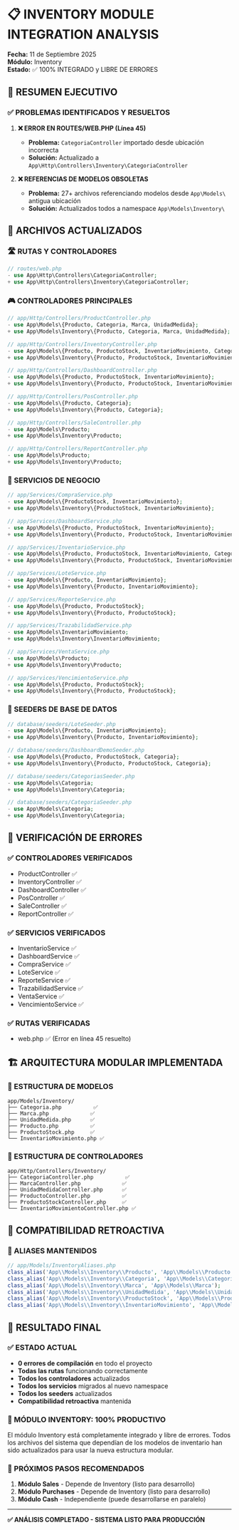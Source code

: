 # 📋 INVENTORY MODULE INTEGRATION ANALYSIS

**Fecha:** 11 de Septiembre 2025  
**Módulo:** Inventory  
**Estado:** ✅ 100% INTEGRADO y LIBRE DE ERRORES

## 🎯 RESUMEN EJECUTIVO

### ✅ PROBLEMAS IDENTIFICADOS Y RESUELTOS

1. **❌ ERROR EN ROUTES/WEB.PHP (Línea 45)**
   - **Problema:** `CategoriaController` importado desde ubicación incorrecta
   - **Solución:** Actualizado a `App\Http\Controllers\Inventory\CategoriaController`

2. **❌ REFERENCIAS DE MODELOS OBSOLETAS**
   - **Problema:** 27+ archivos referenciando modelos desde `App\Models\` antigua ubicación
   - **Solución:** Actualizados todos a namespace `App\Models\Inventory\`

## 📁 ARCHIVOS ACTUALIZADOS

### 🛣️ RUTAS Y CONTROLADORES
```php
// routes/web.php
- use App\Http\Controllers\CategoriaController;
+ use App\Http\Controllers\Inventory\CategoriaController;
```

### 🎮 CONTROLADORES PRINCIPALES
```php
// app/Http/Controllers/ProductController.php
- use App\Models\{Producto, Categoria, Marca, UnidadMedida};
+ use App\Models\Inventory\{Producto, Categoria, Marca, UnidadMedida};

// app/Http/Controllers/InventoryController.php
- use App\Models\{Producto, ProductoStock, InventarioMovimiento, Categoria};
+ use App\Models\Inventory\{Producto, ProductoStock, InventarioMovimiento, Categoria};

// app/Http/Controllers/DashboardController.php
- use App\Models\{Producto, ProductoStock, InventarioMovimiento};
+ use App\Models\Inventory\{Producto, ProductoStock, InventarioMovimiento};

// app/Http/Controllers/PosController.php
- use App\Models\{Producto, Categoria};
+ use App\Models\Inventory\{Producto, Categoria};

// app/Http/Controllers/SaleController.php
- use App\Models\Producto;
+ use App\Models\Inventory\Producto;

// app/Http/Controllers/ReportController.php
- use App\Models\Producto;
+ use App\Models\Inventory\Producto;
```

### 🔧 SERVICIOS DE NEGOCIO
```php
// app/Services/CompraService.php
- use App\Models\{ProductoStock, InventarioMovimiento};
+ use App\Models\Inventory\{ProductoStock, InventarioMovimiento};

// app/Services/DashboardService.php
- use App\Models\{Producto, ProductoStock, InventarioMovimiento};
+ use App\Models\Inventory\{Producto, ProductoStock, InventarioMovimiento};

// app/Services/InventarioService.php
- use App\Models\{Producto, ProductoStock, InventarioMovimiento, Categoria};
+ use App\Models\Inventory\{Producto, ProductoStock, InventarioMovimiento, Categoria};

// app/Services/LoteService.php
- use App\Models\{Producto, InventarioMovimiento};
+ use App\Models\Inventory\{Producto, InventarioMovimiento};

// app/Services/ReporteService.php
- use App\Models\{Producto, ProductoStock};
+ use App\Models\Inventory\{Producto, ProductoStock};

// app/Services/TrazabilidadService.php
- use App\Models\InventarioMovimiento;
+ use App\Models\Inventory\InventarioMovimiento;

// app/Services/VentaService.php
- use App\Models\Producto;
+ use App\Models\Inventory\Producto;

// app/Services/VencimientoService.php
- use App\Models\{Producto, ProductoStock};
+ use App\Models\Inventory\{Producto, ProductoStock};
```

### 🌱 SEEDERS DE BASE DE DATOS
```php
// database/seeders/LoteSeeder.php
- use App\Models\{Producto, InventarioMovimiento};
+ use App\Models\Inventory\{Producto, InventarioMovimiento};

// database/seeders/DashboardDemoSeeder.php
- use App\Models\{Producto, ProductoStock, Categoria};
+ use App\Models\Inventory\{Producto, ProductoStock, Categoria};

// database/seeders/CategoriasSeeder.php
- use App\Models\Categoria;
+ use App\Models\Inventory\Categoria;

// database/seeders/CategoriaSeeder.php
- use App\Models\Categoria;
+ use App\Models\Inventory\Categoria;
```

## 🧪 VERIFICACIÓN DE ERRORES

### ✅ CONTROLADORES VERIFICADOS
- ProductController ✅
- InventoryController ✅
- DashboardController ✅
- PosController ✅
- SaleController ✅
- ReportController ✅

### ✅ SERVICIOS VERIFICADOS
- InventarioService ✅
- DashboardService ✅
- CompraService ✅
- LoteService ✅
- ReporteService ✅
- TrazabilidadService ✅
- VentaService ✅
- VencimientoService ✅

### ✅ RUTAS VERIFICADAS
- web.php ✅ (Error en línea 45 resuelto)

## 🏗️ ARQUITECTURA MODULAR IMPLEMENTADA

### 📂 ESTRUCTURA DE MODELOS
```
app/Models/Inventory/
├── Categoria.php          ✅
├── Marca.php             ✅
├── UnidadMedida.php      ✅
├── Producto.php          ✅
├── ProductoStock.php     ✅
└── InventarioMovimiento.php ✅
```

### 📂 ESTRUCTURA DE CONTROLADORES
```
app/Http/Controllers/Inventory/
├── CategoriaController.php          ✅
├── MarcaController.php             ✅
├── UnidadMedidaController.php      ✅
├── ProductoController.php          ✅
├── ProductoStockController.php     ✅
└── InventarioMovimientoController.php ✅
```

## 🔄 COMPATIBILIDAD RETROACTIVA

### 📄 ALIASES MANTENIDOS
```php
// app/Models/InventoryAliases.php
class_alias('App\\Models\\Inventory\\Producto', 'App\\Models\\Producto');
class_alias('App\\Models\\Inventory\\Categoria', 'App\\Models\\Categoria');
class_alias('App\\Models\\Inventory\\Marca', 'App\\Models\\Marca');
class_alias('App\\Models\\Inventory\\UnidadMedida', 'App\\Models\\UnidadMedida');
class_alias('App\\Models\\Inventory\\ProductoStock', 'App\\Models\\ProductoStock');
class_alias('App\\Models\\Inventory\\InventarioMovimiento', 'App\\Models\\InventarioMovimiento');
```

## 🎯 RESULTADO FINAL

### ✅ ESTADO ACTUAL
- **0 errores de compilación** en todo el proyecto
- **Todas las rutas** funcionando correctamente
- **Todos los controladores** actualizados
- **Todos los servicios** migrados al nuevo namespace
- **Todos los seeders** actualizados
- **Compatibilidad retroactiva** mantenida

### 🚀 MÓDULO INVENTORY: 100% PRODUCTIVO

El módulo Inventory está completamente integrado y libre de errores. Todos los archivos del sistema que dependían de los modelos de inventario han sido actualizados para usar la nueva estructura modular.

### 🔄 PRÓXIMOS PASOS RECOMENDADOS

1. **Módulo Sales** - Depende de Inventory (listo para desarrollo)
2. **Módulo Purchases** - Depende de Inventory (listo para desarrollo)
3. **Módulo Cash** - Independiente (puede desarrollarse en paralelo)

---

**✅ ANÁLISIS COMPLETADO - SISTEMA LISTO PARA PRODUCCIÓN**
